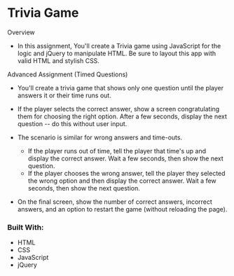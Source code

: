# Trivia Game
Overview
* In this assignment, You'll create a Trivia game using JavaScript for the logic and jQuery to manipulate HTML. Be sure to layout this app with valid HTML and stylish CSS.

Advanced Assignment (Timed Questions)
* You'll create a trivia game that shows only one question until the player answers it or their time runs out.

* If the player selects the correct answer, show a screen congratulating them for choosing the right option. After a few seconds, display the next question -- do this without user input.

* The scenario is similar for wrong answers and time-outs.

    * If the player runs out of time, tell the player that time's up and display the correct answer. Wait a few seconds, then show the next question.
    * If the player chooses the wrong answer, tell the player they selected the wrong option and then display the correct answer. Wait a few seconds, then show the next question.
    
* On the final screen, show the number of correct answers, incorrect answers, and an option to restart the game (without reloading the page).

### Built With:
 - HTML
 - CSS
 - JavaScript
 - jQuery
